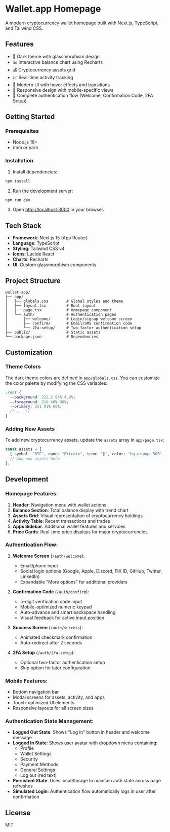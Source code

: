 # Wallet.app Homepage

A modern cryptocurrency wallet homepage built with Next.js, TypeScript, and Tailwind CSS.

## Features

- 🌙 Dark theme with glassmorphism design
- 📊 Interactive balance chart using Recharts
- 💰 Cryptocurrency assets grid
- 📈 Real-time activity tracking
- 🎨 Modern UI with hover effects and transitions
- 📱 Responsive design with mobile-specific views
- 🔐 Complete authentication flow (Welcome, Confirmation Code, 2FA Setup)

## Getting Started

### Prerequisites

- Node.js 18+ 
- npm or yarn

### Installation

1. Install dependencies:
```bash
npm install
```

2. Run the development server:
```bash
npm run dev
```

3. Open [http://localhost:3000](http://localhost:3000) in your browser.

## Tech Stack

- **Framework**: Next.js 15 (App Router)
- **Language**: TypeScript
- **Styling**: Tailwind CSS v4
- **Icons**: Lucide React
- **Charts**: Recharts
- **UI**: Custom glassmorphism components

## Project Structure

```
wallet-app/
├── app/
│   ├── globals.css        # Global styles and theme
│   ├── layout.tsx         # Root layout
│   ├── page.tsx           # Homepage component
│   └── auth/              # Authentication pages
│       ├── welcome/       # Login/signup welcome screen
│       ├── confirm/       # Email/SMS confirmation code
│       └── 2fa-setup/     # Two-factor authentication setup
├── public/                # Static assets
└── package.json           # Dependencies
```

## Customization

### Theme Colors

The dark theme colors are defined in `app/globals.css`. You can customize the color palette by modifying the CSS variables:

```css
:root {
  --background: 222.2 84% 4.9%;
  --foreground: 210 40% 98%;
  --primary: 251 91% 66%;
  /* ... */
}
```

### Adding New Assets

To add new cryptocurrency assets, update the `assets` array in `app/page.tsx`:

```typescript
const assets = [
  { symbol: "BTC", name: "Bitcoin", icon: "₿", color: "bg-orange-500" },
  // Add new assets here
];
```

## Development

### Homepage Features:

1. **Header**: Navigation menu with wallet actions
2. **Balance Section**: Total balance display with trend chart
3. **Assets Grid**: Visual representation of cryptocurrency holdings
4. **Activity Table**: Recent transactions and trades
5. **Apps Sidebar**: Additional wallet features and services
6. **Price Cards**: Real-time price displays for major cryptocurrencies

### Authentication Flow:

1. **Welcome Screen** (`/auth/welcome`): 
   - Email/phone input
   - Social login options (Google, Apple, Discord, FIX ID, GitHub, Twitter, LinkedIn)
   - Expandable "More options" for additional providers
   
2. **Confirmation Code** (`/auth/confirm`): 
   - 5-digit verification code input
   - Mobile-optimized numeric keypad
   - Auto-advance and smart backspace handling
   - Visual feedback for active input position
   
3. **Success Screen** (`/auth/success`):
   - Animated checkmark confirmation
   - Auto-redirect after 2 seconds
   
4. **2FA Setup** (`/auth/2fa-setup`): 
   - Optional two-factor authentication setup
   - Skip option for later configuration

### Mobile Features:

- Bottom navigation bar
- Modal screens for assets, activity, and apps
- Touch-optimized UI elements
- Responsive layouts for all screen sizes

### Authentication State Management:

- **Logged Out State**: Shows "Log in" button in header and welcome message
- **Logged In State**: Shows user avatar with dropdown menu containing:
  - Profile
  - Wallet Settings
  - Security
  - Payment Methods
  - General Settings
  - Log out (red text)
- **Persistent State**: Uses localStorage to maintain auth state across page refreshes
- **Simulated Login**: Authentication flow automatically logs in user after confirmation

## License

MIT
